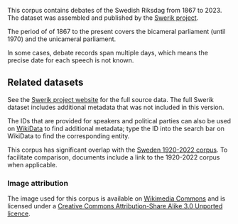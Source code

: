 This corpus contains debates of the Swedish Riksdag from 1867 to 2023. The dataset was assembled and published by the [Swerik project](https://swerik-project.github.io/).

The period of of 1867 to the present covers the bicameral parliament (until 1970) and the unicameral parliament.

In some cases, debate records span multiple days, which means the precise date for each speech is not known.

## Related datasets

See the [Swerik project website](https://swerik-project.github.io/) for the full source data. The full Swerik dataset includes additional metadata that was not included in this version.

The IDs that are provided for speakers and political parties can also be used on [WikiData](https://wikidata.org/) to find additional metadata; type the ID into the search bar on WikiData to find the corresponding entity.

This corpus has significant overlap with the [Sweden 1920-2022 corpus](/search/parliament-sweden). To facilitate comparison, documents include a link to the 1920-2022 corpus when applicable.

### Image attribution

The image used for this corpus is available on [Wikimedia Commons](https://en.wikipedia.org/wiki/File:Riksdag.ipred_b9dn510_4451.jpg) and is licensed under a [Creative Commons Attribution-Share Alike 3.0 Unported licence](https://creativecommons.org/licenses/by-sa/3.0/deed.en).
